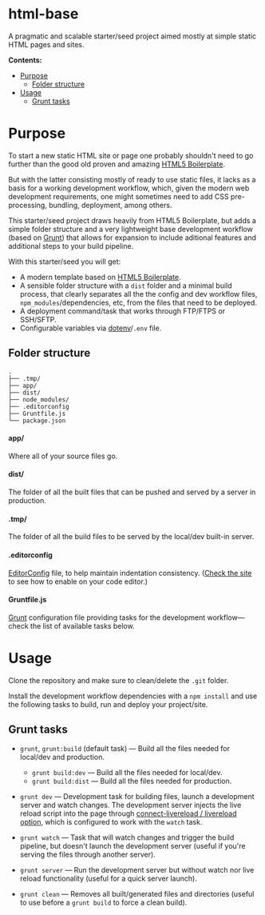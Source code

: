 # html-base

A pragmatic and scalable starter/seed project aimed mostly at simple static HTML pages and sites.

**Contents:**

- [Purpose](#purpose)
  * [Folder structure](#folder-structure)
- [Usage](#usage)
  * [Grunt tasks](#grunt-tasks)

# Purpose

To start a new static HTML site or page one probably shouldn't need to go further than the good old proven and amazing [HTML5 Boilerplate](https://html5boilerplate.com).

But with the latter consisting mostly of ready to use static files, it lacks as a basis for a working development workflow, which, given the modern web development requirements, one might sometimes need to add CSS pre-processing, bundling, deployment, among others.

This starter/seed project draws heavily from HTML5 Boilerplate, but adds a simple folder structure and a very lightweight base development workflow (based on [Grunt](https://gruntjs.com)) that allows for expansion to include aditional features and additional steps to your build pipeline.

With this starter/seed you will get:

- A modern template based on [HTML5 Boilerplate](https://html5boilerplate.com).
- A sensible folder structure with a `dist` folder and a minimal build process, that clearly separates all the the config and dev workflow files, `npm_modules`/dependencies, etc, from the files that need to be deployed.
- A deployment command/task that works through FTP/FTPS or SSH/SFTP.
- Configurable variables via [dotenv](https://github.com/motdotla/dotenv)/`.env` file.

## Folder structure

```
.
├── .tmp/
├── app/
├── dist/
├── node_modules/
├── .editorconfig
├── Gruntfile.js
└── package.json
```

#### app/

Where all of your source files go.

#### dist/

The folder of all the built files that can be pushed and served by a server in production.

#### .tmp/

The folder of all the build files to be served by the local/dev built-in server.

#### .editorconfig

[EditorConfig](https://editorconfig.org) file, to help maintain indentation consistency. ([Check the site](https://editorconfig.org/#download) to see how to enable on your code editor.)

#### Gruntfile.js

[Grunt](https://gruntjs.com/) configuration file providing tasks for the development workflow—check the list of available tasks below.

# Usage

Clone the repository and make sure to clean/delete the `.git` folder.

Install the development workflow dependencies with a `npm install` and use the following tasks to build, run and deploy your project/site.

## Grunt tasks

- `grunt`, `grunt:build` (default task) — Build all the files needed for local/dev and production.
  - `grunt build:dev` — Build all the files needed for local/dev.
  - `grunt build:dist` — Build all the files needed for production.

- `grunt dev` — Development task for building files, launch a development server and watch changes. The development server injects the live reload script into the page through [connect-livereload / livereload option](https://github.com/gruntjs/grunt-contrib-connect#livereload), which is configured to work with the `watch` task.

- `grunt watch` — Task that will watch changes and trigger the build pipeline, but doesn't launch the development server (useful if you're serving the files through another server).

- `grunt server` — Run the development server but without watch nor live reload functionality (useful for a quick server launch).

- `grunt clean` — Removes all built/generated files and directories (useful to use before a `grunt build` to force a clean build).
